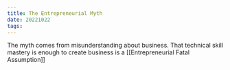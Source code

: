 ```yaml
---
title: The Entrepreneurial Myth
date: 20221022
tags:
---
```


The myth comes from misunderstanding about business. That technical skill mastery is enough to create business is a [[Entrepreneurial Fatal Assumption]]